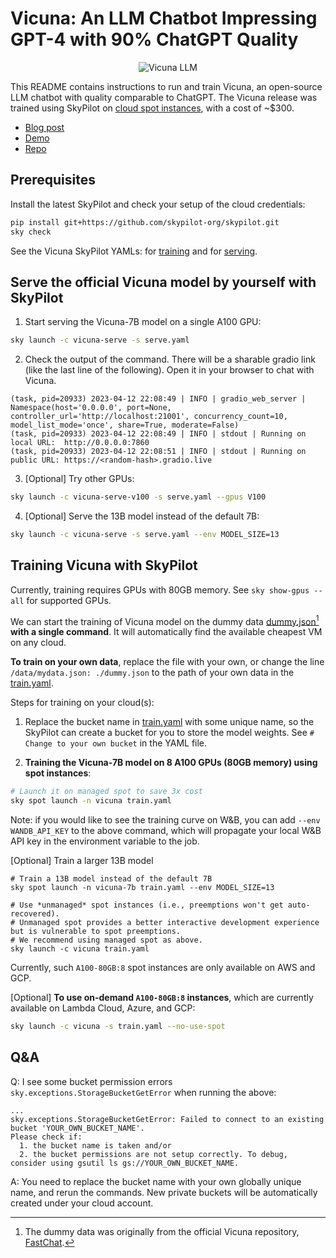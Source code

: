 # Vicuna: An LLM Chatbot Impressing GPT-4 with 90% ChatGPT Quality

<p align="center">
    <img src="https://i.imgur.com/z3AOYLV.png" alt="Vicuna LLM"/>
</p>

This README contains instructions to run and train Vicuna, an open-source LLM chatbot with quality comparable to ChatGPT. The Vicuna release was trained using SkyPilot on [cloud spot instances](https://skypilot.readthedocs.io/en/latest/examples/spot-jobs.html), with a cost of ~$300.

* [Blog post](https://lmsys.org/blog/2023-03-30-vicuna/)
* [Demo](https://chat.lmsys.org/)
* [Repo](https://github.com/lm-sys/FastChat)

## Prerequisites
Install the latest SkyPilot and check your setup of the cloud credentials:
```bash
pip install git+https://github.com/skypilot-org/skypilot.git
sky check
```
See the Vicuna SkyPilot YAMLs: for [training](train.yaml) and for [serving](serve.yaml).

## Serve the official Vicuna model by yourself with SkyPilot

1. Start serving the Vicuna-7B model on a single A100 GPU:
```bash
sky launch -c vicuna-serve -s serve.yaml
```
2. Check the output of the command. There will be a sharable gradio link (like the last line of the following). Open it in your browser to chat with Vicuna.
```
(task, pid=20933) 2023-04-12 22:08:49 | INFO | gradio_web_server | Namespace(host='0.0.0.0', port=None, controller_url='http://localhost:21001', concurrency_count=10, model_list_mode='once', share=True, moderate=False)
(task, pid=20933) 2023-04-12 22:08:49 | INFO | stdout | Running on local URL:  http://0.0.0.0:7860
(task, pid=20933) 2023-04-12 22:08:51 | INFO | stdout | Running on public URL: https://<random-hash>.gradio.live
```

3. [Optional] Try other GPUs:
```bash
sky launch -c vicuna-serve-v100 -s serve.yaml --gpus V100
```

4. [Optional] Serve the 13B model instead of the default 7B:
```bash
sky launch -c vicuna-serve -s serve.yaml --env MODEL_SIZE=13
```


## Training Vicuna with SkyPilot
Currently, training requires GPUs with 80GB memory.  See `sky show-gpus --all` for supported GPUs.

We can start the training of Vicuna model on the dummy data [dummy.json](dummy.json)[^1] **with a single command**. It will automatically find the available cheapest VM on any cloud.

**To train on your own data**, replace the file with your own, or change the line `/data/mydata.json: ./dummy.json` to the path of your own data in the [train.yaml](train.yaml).

[^1]: The dummy data was originally from the official Vicuna repository, [FastChat](https://github.com/lm-sys/FastChat).

Steps for training on your cloud(s):

1. Replace the bucket name in [train.yaml](train.yaml) with some unique name, so the SkyPilot can create a bucket for you to store the model weights. See `# Change to your own bucket` in the YAML file.

2. **Training the Vicuna-7B model on 8 A100 GPUs (80GB memory) using spot instances**:
```bash
# Launch it on managed spot to save 3x cost
sky spot launch -n vicuna train.yaml
```
Note: if you would like to see the training curve on W&B, you can add `--env WANDB_API_KEY` to the above command, which will propagate your local W&B API key in the environment variable to the job.

[Optional] Train a larger 13B model
```
# Train a 13B model instead of the default 7B
sky spot launch -n vicuna-7b train.yaml --env MODEL_SIZE=13

# Use *unmanaged* spot instances (i.e., preemptions won't get auto-recovered).
# Unmanaged spot provides a better interactive development experience but is vulnerable to spot preemptions.
# We recommend using managed spot as above.
sky launch -c vicuna train.yaml
```
Currently, such `A100-80GB:8` spot instances are only available on AWS and GCP.

[Optional] **To use on-demand `A100-80GB:8` instances**, which are currently available on Lambda Cloud, Azure, and GCP:
```bash
sky launch -c vicuna -s train.yaml --no-use-spot
```



## Q&A

Q: I see some bucket permission errors `sky.exceptions.StorageBucketGetError` when running the above:
```
...
sky.exceptions.StorageBucketGetError: Failed to connect to an existing bucket 'YOUR_OWN_BUCKET_NAME'.
Please check if:
  1. the bucket name is taken and/or
  2. the bucket permissions are not setup correctly. To debug, consider using gsutil ls gs://YOUR_OWN_BUCKET_NAME.
```

A: You need to replace the bucket name with your own globally unique name, and rerun the commands. New private buckets will be automatically created under your cloud account.
